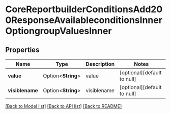# CoreReportbuilderConditionsAdd200ResponseAvailableconditionsInnerOptiongroupValuesInner

## Properties

Name | Type | Description | Notes
------------ | ------------- | ------------- | -------------
**value** | Option<**String**> | value | [optional][default to null]
**visiblename** | Option<**String**> | visiblename | [optional][default to null]

[[Back to Model list]](../README.md#documentation-for-models) [[Back to API list]](../README.md#documentation-for-api-endpoints) [[Back to README]](../README.md)


